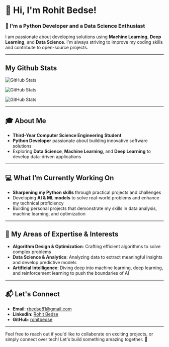 # 👋 Hi, I'm **Rohit Bedse**!

### 🚀 I'm a Python Developer and a Data Science Enthusiast
I am passionate about developing solutions using **Machine Learning**, **Deep Learning**, and **Data Science**. I'm always striving to improve my coding skills and contribute to open-source projects.

---

## My Github Stats

![GitHub Stats](https://github-readme-stats.vercel.app/api?username=rohitbedse)

![GitHub Stats](https://github-readme-streak-stats.herokuapp.com/?user=rohitbedse)

![GitHub Stats](https://github-readme-stats.vercel.app/api/top-langs/?username=rohitbedse)

---

## 🎓 About Me
- **Third-Year Computer Science Engineering Student**
- **Python Developer** passionate about building innovative software solutions
- Exploring **Data Science**, **Machine Learning**, and **Deep Learning** to develop data-driven applications

---

## 💻 What I’m Currently Working On
- **Sharpening my Python skills** through practical projects and challenges
- Developing **AI & ML models** to solve real-world problems and enhance my technical proficiency
- Building personal projects that demonstrate my skills in data analysis, machine learning, and optimization

---

## 🔧 My Areas of Expertise & Interests
- **Algorithm Design & Optimization**: Crafting efficient algorithms to solve complex problems
- **Data Science & Analytics**: Analyzing data to extract meaningful insights and develop predictive models
- **Artificial Intelligence**: Diving deep into machine learning, deep learning, and reinforcement learning to push the boundaries of AI

---

## 📬 Let's Connect
- **Email**: [rbedse81@gmail.com](mailto:rbedse81@gmail.com)
- **LinkedIn**: [Rohit Bedse](https://www.linkedin.com/in/rohit-bedse-086b86262)
- **GitHub**: [rohitbedse](https://github.com/rohitbedse)

---

Feel free to reach out if you'd like to collaborate on exciting projects, or simply connect over tech! Let's build something amazing together. 🚀
